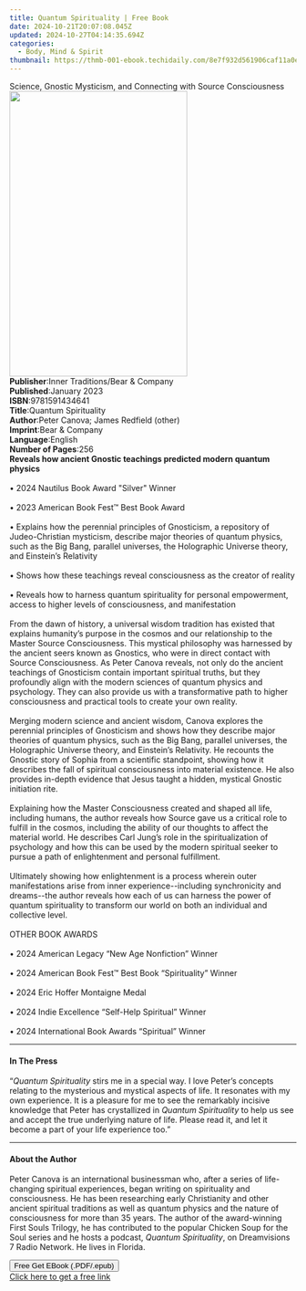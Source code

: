 ```yaml
---
title: Quantum Spirituality | Free Book
date: 2024-10-21T20:07:08.045Z
updated: 2024-10-27T04:14:35.694Z
categories:
  - Body, Mind & Spirit
thumbnail: https://thmb-001-ebook.techidaily.com/8e7f932d561906caf11a0eb12515a70f55d4a64b70b37319804a42c1ed6344dc.jpg
---
```

<main id="book-container">
  <div class="flex flex-col">
    <div class="book-brief flex-1 py-6 px-4 sm:p-6 md:py-10 md:px-8">
      <!-- brief-->
      <div class="book-brief-main">
        Science, Gnostic Mysticism, and Connecting with Source Consciousness
      </div>
    </div>
    <div
      class="book-meta-info flex-1 grid gap-4 col-start-1 col-end-3 row-start-1 sm:mb-6 sm:grid-cols-4 lg:gap-6 lg:col-start-2 lg:row-end-6 lg:row-span-6 lg:mb-0"
    >
      <div
        class="book-meta-info-left place-content-center mt-4 p-4 text-sm leading-6 col-start-2 col-span-2 dark:text-slate-400"
      >
        <img
          class="w-full h-500 object-cover rounded-lg sm:h-255 sm:col-span-2 lg:col-span-full"
          src="https://img-001-ebook.techidaily.com/1f2389f6a9662e86b1eaa9aefe7405162bb69df25017ecdd174689d40cf1748f.jpg"
          alt=""
          width="312"
          height="500"
        />
      </div>
      <div
        class="book-meta-info-right mt-2 col-start-1 row-start-2 col-span-3 self-center"
      >
        <!-- meta data  -->
        <div class="flex flex-col px-4 md:px-8">
          <div class="flex-1">
            <strong>Publisher</strong>:<span class="px-2"
              >Inner Traditions/Bear &amp; Company</span
            >
          </div>
          <div class="flex-1">
            <strong>Published</strong>:<span class="px-2">January 2023</span>
          </div>
          <div class="flex-1">
            <strong>ISBN</strong>:<span class="px-2">9781591434641</span>
          </div>
          <div class="flex-1">
            <strong>Title</strong>:<span class="px-2"
              >Quantum Spirituality</span
            >
          </div>
          <div class="flex-1">
            <strong>Author</strong>:<span class="px-2"
              >Peter Canova; James Redfield (other)</span
            >
          </div>
          <div class="flex-1">
            <strong>Imprint</strong>:<span class="px-2"
              >Bear &amp; Company</span
            >
          </div>
          <div class="flex-1">
            <strong>Language</strong>:<span class="px-2">English</span>
          </div>
          <div class="flex-1">
            <strong>Number of Pages</strong>:<span class="px-2">256</span>
          </div>
        </div>
      </div>
    </div>
    <div class="book-description flex-1 py-6 px-4 sm:p-6 md:py-10 md:px-8">
      <div class="book-description-main">
        <div accordion-content="" id="description">
          <b
            >Reveals how ancient Gnostic teachings predicted modern quantum
            physics</b
          ><br /><br />• 2024 Nautilus Book Award "Silver" Winner<br /><br />•
          2023 American Book Fest™ Best Book Award<br /><br />• Explains how
          the perennial principles of Gnosticism, a repository of
          Judeo-Christian mysticism, describe major theories of quantum physics,
          such as the Big Bang, parallel universes, the Holographic Universe
          theory, and Einstein’s Relativity<br /><br />• Shows how these
          teachings reveal consciousness as the creator of reality<br /><br />•
          Reveals how to harness quantum spirituality for personal empowerment,
          access to higher levels of consciousness, and manifestation<br /><br />From
          the dawn of history, a universal wisdom tradition has existed that
          explains humanity’s purpose in the cosmos and our relationship to the
          Master Source Consciousness. This mystical philosophy was harnessed by
          the ancient seers known as Gnostics, who were in direct contact with
          Source Consciousness. As Peter Canova reveals, not only do the ancient
          teachings of Gnosticism contain important spiritual truths, but they
          profoundly align with the modern sciences of quantum physics and
          psychology. They can also provide us with a transformative path to
          higher consciousness and practical tools to create your own reality.
          <br /><br />Merging modern science and ancient wisdom, Canova explores
          the perennial principles of Gnosticism and shows how they describe
          major theories of quantum physics, such as the Big Bang, parallel
          universes, the Holographic Universe theory, and Einstein’s Relativity.
          He recounts the Gnostic story of Sophia from a scientific standpoint,
          showing how it describes the fall of spiritual consciousness into
          material existence. He also provides in-depth evidence that Jesus
          taught a hidden, mystical Gnostic initiation rite.
          <br /><br />Explaining how the Master Consciousness created and shaped
          all life, including humans, the author reveals how Source gave us a
          critical role to fulfill in the cosmos, including the ability of our
          thoughts to affect the material world. He describes Carl Jung’s role
          in the spiritualization of psychology and how this can be used by the
          modern spiritual seeker to pursue a path of enlightenment and personal
          fulfillment. <br /><br />Ultimately showing how enlightenment is a
          process wherein outer manifestations arise from inner
          experience--including synchronicity and dreams--the author reveals how
          each of us can harness the power of quantum spirituality to transform
          our world on both an individual and collective level.<br /><br />OTHER
          BOOK AWARDS<br /><br />• 2024 American Legacy “New Age Nonfiction”
          Winner<br /><br />• 2024 American Book Fest™ Best Book “Spirituality”
          Winner<br /><br />• 2024 Eric Hoffer Montaigne Medal<br /><br />• 2024
          Indie Excellence “Self-Help Spiritual” Winner<br /><br />• 2024
          International Book Awards “Spiritual” Winner
        </div>
        <div class="accordion-fader"></div>
      </div>
    </div>
    <div class="book-excerpts flex-1 py-6 px-4 sm:p-6 md:py-10 md:px-8">
      <!-- excerpts-->
      <div class="book-excerpts-main">
        <hr />
        <h4 class="placeholder placeholder-heading">
          <span>In The Press</span>
        </h4>
        <p>
          “<i>Quantum Spirituality</i> stirs me in a special way. I love Peter’s
          concepts relating to the mysterious and mystical aspects of life. It
          resonates with my own experience. It is a pleasure for me to see the
          remarkably incisive knowledge that Peter has crystallized in
          <i>Quantum Spirituality</i> to help us see and accept the true
          underlying nature of life. Please read it, and let it become a part of
          your life experience too.”
        </p>
      </div>
    </div>
    <div class="book-about-author flex-1 py-6 px-4 sm:p-6 md:py-10 md:px-8">
      <!-- about author-->
      <div class="book-main-author-main">
        <hr />
        <h4 class="placeholder placeholder-heading">
          <span>About the Author</span>
        </h4>
        <p>
          Peter Canova is an international businessman who, after a series of
          life-changing spiritual experiences, began writing on spirituality and
          consciousness. He has been researching early Christianity and other
          ancient spiritual traditions as well as quantum physics and the nature
          of consciousness for more than 35 years. The author of the
          award-winning First Souls Trilogy, he has contributed to the popular
          Chicken Soup for the Soul series and he hosts a podcast,
          <i>Quantum Spirituality</i>, on Dreamvisions 7 Radio Network. He lives
          in Florida.
        </p>
      </div>
    </div>
    <div class="book-free-get flex-1 py-6 px-4 sm:p-6 md:py-10 md:px-8">
      <button
        id="btn-free-get"
        class="bg-blue-500 hover:bg-blue-700 text-white font-bold py-2 px-4 rounded"
      >
        Free Get EBook (.PDF/.epub)
      </button>
      <div id="countdown-display" class="px-2 text-lg mt-2"></div>
      <a
        id="free-link"
        class="hidden bg-blue-500 hover:bg-blue-700 text-white font-bold py-2 px-4 rounded"
        href="https://www.ebooks.com/en-us/book/210527994/quantum-spirituality/peter-canova/"
        target="_blank"
        >Click here to get a free link</a
      >
    </div>
    <script>
      let countdownTime = 0;
      let countdownInterval = null;
      document
        .getElementById('btn-free-get')
        .addEventListener('click', startCountdown);
      function startCountdown() {
        countdownTime = new Date().getTime() + 60000 * 3;
        countdownInterval = setInterval(updateCountdown, 1000);
        document.getElementById('btn-free-get').disabled = true;
        document
          .getElementById('btn-free-get')
          .classList.add('bg-gray-500', 'cursor-not-allowed');
      }
      function updateCountdown() {
        let currentTime = new Date().getTime();
        let timeLeft = countdownTime - currentTime;
        let secondsLeft = Math.floor(timeLeft / 1000);
        document.getElementById('countdown-display').innerHTML =
          `Remaining time: ${secondsLeft} seconds.`;
        if (secondsLeft <= 0) {
          clearInterval(countdownInterval);
          document.getElementById('btn-free-get').classList.add('hidden');
          document.getElementById('free-link').classList.remove('hidden');
          document.getElementById('countdown-display').innerHTML = '';
        }
      }
    </script>
  </div>
</main>

<ins class="adsbygoogle"
      style="display:block"
      data-ad-client="ca-pub-7571918770474297"
      data-ad-slot="8358498916"
      data-ad-format="auto"
      data-full-width-responsive="true"></ins>
    